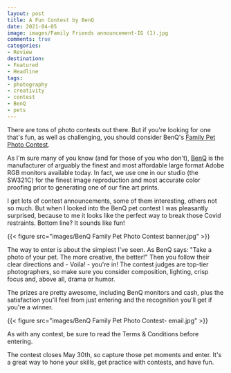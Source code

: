 ```yaml
---
layout: post
title: A Fun Contest by BenQ
date: 2021-04-05
image: images/Family Friends announcement-IG (1).jpg
comments: true
categories: 
- Review
destination: 
- Featured
- Headline
tags:
- photography
- creativity
- contest
- BenQ
- pets
---
```


There are tons of photo contests out there. But if you're looking for one that's fun, as well as challenging, you should consider BenQ's [Family Pet Photo Contest](https://www.benq.com/en-us/content/aqcolor-professional-monitor-events-tips-support.html?&utm_source=influencer_%3clester_picker%3eutm_medium=referral&utm_campaign=pet_contest). 

As I'm sure many of you know (and for those of you who don't), [BenQ](https://www.benq.com/en-us/index.html) is the manufacturer of arguably the finest and most affordable large format Adobe RGB monitors available today. In fact, we use one in our studio (the SW321C) for the finest image reproduction and most accurate color proofing prior to generating one of our fine art prints.  

I get lots of contest announcements, some of them interesting, others not so much. But when I looked into the BenQ pet contest I was pleasantly surprised, because to me it looks like the perfect way to break those Covid restraints. Bottom line? It sounds like fun!

{{< figure src="images/BenQ Family Pet Photo Contest banner.jpg" >}}

The way to enter is about the simplest I've seen. As BenQ says: "Take a photo of your pet. The more creative, the better!" Then you follow their clear directions and - Voila! - you're in! The contest judges are top-tier photographers, so make sure you consider composition, lighting, crisp focus and, above all, drama or humor. 

The prizes are pretty awesome, including BenQ monitors and cash, plus the satisfaction you'll feel from just entering and the recognition you'll get if you're a winner. 

{{< figure src="images/BenQ Family Pet Photo Contest- email.jpg" >}}

As with any contest, be sure to read the Terms & Conditions before entering. 

The contest closes May 30th, so capture those pet moments and enter. It's a great way to hone your skills, get practice with contests, and have fun. 

